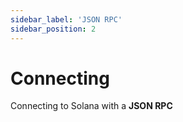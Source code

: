 ```yaml
---
sidebar_label: 'JSON RPC'
sidebar_position: 2
---
```


# Connecting

Connecting to Solana with a **JSON RPC**
